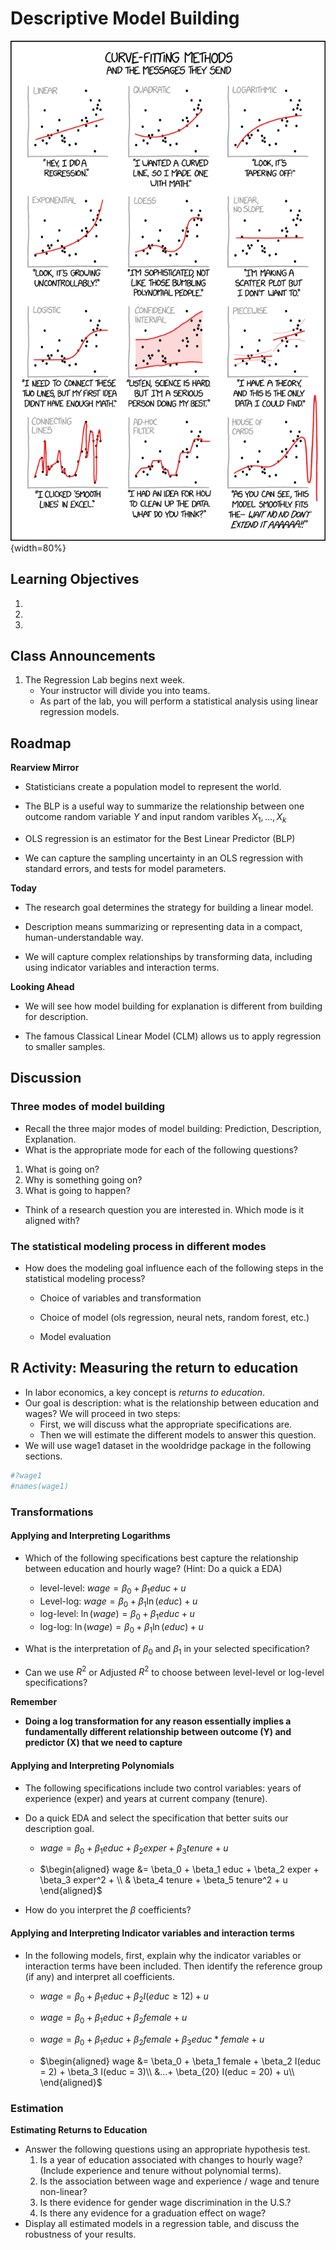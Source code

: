 # Descriptive Model Building
![](./images/curve_fitting.png){width=80%}

## Learning Objectives 

1. 
2. 
3. 



## Class Announcements

1. The Regression Lab begins next week.  
    - Your instructor will divide you into teams.
    - As part of the lab, you will perform a statistical analysis using linear regression models.

## Roadmap

**Rearview Mirror**

- Statisticians create a population model to represent the world.

- The BLP is a useful way to summarize the relationship between one outcome random variable $Y$ and input random varibles $X_1,...,X_k$

- OLS regression is an estimator for the Best Linear Predictor (BLP)

- We can capture the sampling uncertainty in an OLS regression with standard errors, and tests for model parameters.

**Today**

- The research goal determines the strategy for building a linear model.

- Description means summarizing or representing data in a compact, human-understandable way.

- We will capture complex relationships by transforming data, including using indicator variables and interaction terms.

**Looking Ahead**

- We will see how model building for explanation is different from building for description.

- The famous Classical Linear Model (CLM) allows us to apply regression to smaller samples.


## Discussion

### Three modes of model building

- Recall the three major modes of model building: Prediction, Description, Explanation.
- What is the appropriate mode for each of the following questions?

 1. What is going on? 
 2. Why is something going on? 
 3. What is going to happen? 
 
- Think of a research question you are interested in.  Which mode is it aligned with?

### The statistical modeling process in different modes

- How does the modeling goal influence each of the following steps in the statistical modeling process?

  - Choice of variables and transformation

  - Choice of model (ols regression, neural nets, random forest, etc.)

  - Model evaluation

## R Activity: Measuring the return to education

- In labor economics, a key concept is _returns to education_.  
- Our goal is description: what is the relationship between education and wages?  We will proceed in two steps:
    - First, we will discuss what the appropriate specifications are. 
    - Then we will estimate the different models to answer this question.
- We will use wage1 dataset in the wooldridge package in the following sections.

```r
#?wage1
#names(wage1)
```

### Transformations

#### Applying and Interpreting Logarithms
- Which of the following specifications best capture the relationship between education and hourly wage? (Hint: Do a quick a EDA)

    - level-level: $wage = \beta_0 + \beta_1 educ + u$
    - Level-log: $wage = \beta_0 + \beta_1 \ln(educ)  + u$
    - log-level: $\ln(wage) = \beta_0 + \beta_1 educ + u$
    - log-log: $\ln(wage) = \beta_0 + \beta_1 \ln(educ) + u$

- What is the interpretation of $\beta_0$ and $\beta_1$ in your selected specification? 
- Can we use $R^2$ or Adjusted $R^2$ to choose between level-level or log-level specifications?

**Remember**

- **Doing a log transformation for any reason essentially implies a fundamentally different relationship between outcome (Y) and predictor (X) that we need to capture**


#### Applying and Interpreting Polynomials

- The following specifications include two control variables: years of experience (exper) and years at current company (tenure).
- Do a quick EDA and select the specification that better suits our description goal.

    - $wage = \beta_0 + \beta_1 educ + \beta_2 exper + \beta_3 tenure + u$


    - $\begin{aligned}
wage &= \beta_0 + \beta_1 educ + \beta_2 exper + \beta_3 exper^2 + \\ 
& \beta_4 tenure + \beta_5 tenure^2 + u 
\end{aligned}$

- How do you interpret the $\beta$ coefficients? 


#### Applying and Interpreting Indicator variables and interaction terms

- In the following models, first, explain why the indicator variables or interaction terms have been included. Then identify the reference group (if any) and interpret all coefficients.

    - $wage = \beta_0 + \beta_1 educ + \beta_2 I(educ \geq 12) + u$

    - $wage = \beta_0 + \beta_1 educ + \beta_2 female + u$

    - $wage = \beta_0 + \beta_1 educ + \beta_2 female + \beta_3 educ*female + u$

    - $\begin{aligned}
wage &= \beta_0 + \beta_1 female + \beta_2 I(educ = 2) + \beta_3 I(educ = 3)\\
&...+ \beta_{20} I(educ = 20) + u\\
\end{aligned}$

### Estimation

**Estimating Returns to Education**

- Answer the following questions using an appropriate hypothesis test.
  1. Is a year of education associated with changes to hourly wage? (Include experience and tenure without polynomial terms). 
  2. Is the association between wage and experience / wage and tenure non-linear?
  3. Is there evidence for gender wage discrimination in the U.S.?
  4. Is there any evidence for a graduation effect on wage?
- Display all estimated models in a regression table, and discuss the robustness of your results.






